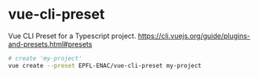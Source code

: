 # vue-cli-preset

Vue CLI Preset for a Typescript project. 
https://cli.vuejs.org/guide/plugins-and-presets.html#presets

```bash
# create 'my-project'
vue create --preset EPFL-ENAC/vue-cli-preset my-project
```
